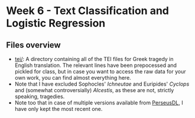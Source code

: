 # Week 6 - Text Classification and Logistic Regression

## Files overview

- [tei/](./tei/): A directory containing all of the TEI files for Greek tragedy in English translation. The relevant lines have been prepocessed and pickled for class, but in case you want to access the raw data for your own work, you can find almost everything here.
- Note that I have excluded Sophocles' _Ichneutae_ and Euripides' _Cyclops_ and (somewhat controversially) _Alcestis_, as these are not, strictly speaking, tragedies.
- Note too that in case of multiple versions available from [PerseusDL](https://github.com/PerseusDL/canonical-greekLit), I have only kept the most recent one.

